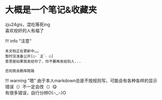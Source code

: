 # 大概是一个笔记&收藏夹

zju24gis，混吃等死ing  
喜欢视奸的人有福了  


!!! info "注意"

    本文档正在更新中……  
    暂时没准备公开[○･｀Д´･ ○]  
    意思是如果我发给你了，你不要再发给别人...
    
    否则我会删库跑路 

!!! warning "嗯"
    由于本人markdown总是不按规则写，可能会有各种各样的显示错误（）不一定会改（）😋  
    有很多错误，自行分辨O(∩_∩)O

